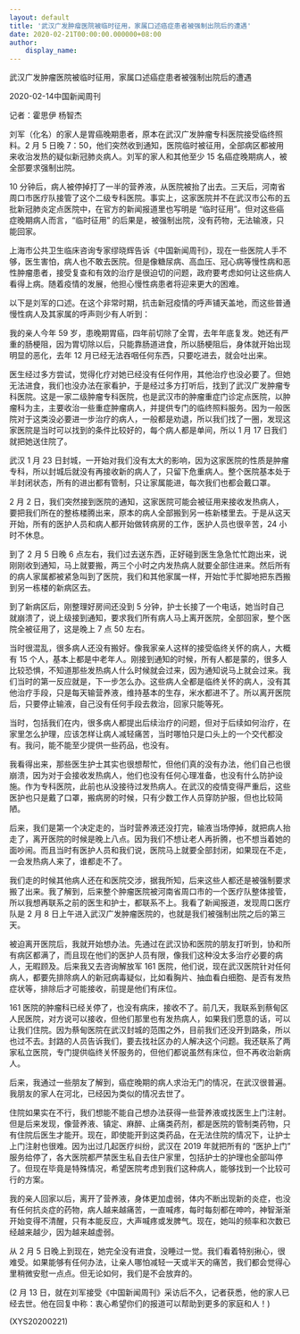 ```yaml
---
layout: default
title: '武汉广发肿瘤医院被临时征用，家属口述癌症患者被强制出院后的遭遇'
date: 2020-02-21T00:00:00.000000+08:00
author:
    display_name: 
---
```


武汉广发肿瘤医院被临时征用，家属口述癌症患者被强制出院后的遭遇

2020-02-14中国新闻周刊

记者：霍思伊 杨智杰

刘军（化名）的家人是胃癌晚期患者，原本在武汉广发肿瘤专科医院接受临终照料。2 月 5 日晚 7：50，他们突然收到通知，医院临时被征用，全部病区都被用来收治发热的疑似新冠肺炎病人。刘军的家人和其他至少 15 名癌症晚期病人，被全部要求强制出院。

10 分钟后，病人被停掉打了一半的营养液，从医院被抬了出去。三天后，河南省周口市医疗队接管了这个二级专科医院。事实上，这家医院并不在武汉市公布的五批新冠肺炎定点医院中，在官方的新闻报道里也写明是 “临时征用”。但对这些癌症晚期病人而言，“临时征用” 的后果是，被强制出院，没有药物，无法输液，只能回家。

上海市公共卫生临床咨询专家缪晓辉告诉《中国新闻周刊》，现在一些医院人手不够，医生害怕，病人也不敢去医院。但是像糖尿病、高血压、冠心病等慢性病和恶性肿瘤患者，接受复查和有效的治疗是很迫切的问题，政府要考虑如何让这些病人看得上病。随着疫情的发展，他担心慢性病患者将迎来更大的困难。

以下是刘军的口述。在这个非常时期，抗击新冠疫情的呼声铺天盖地，而这些普通慢性病人及其家属的呼声则少有人听到：

我的亲人今年 59 岁，患晚期胃癌，四年前切除了全胃，去年年底复发。她还有严重的肠梗阻，因为胃切除以后，只能靠肠道进食，所以肠梗阻后，身体就开始出现明显的恶化，去年 12 月已经无法吞咽任何东西，只要吃进去，就会吐出来。

医生经过多方尝试，觉得化疗对她已经没有任何作用，其他治疗也没必要了。但她无法进食，我们也没办法在家看护，于是经过多方打听后，找到了武汉广发肿瘤专科医院。这是一家二级肿瘤专科医院，也是武汉市的肿瘤重症门诊定点医院，以肿瘤科为主，主要收治一些重症肿瘤病人，并提供专门的临终照料服务。因为一般医院对于这类没必要进一步治疗的病人，一般都是劝退，所以我们找了一圈，发现这家医院是当时可以找到的条件比较好的，每个病人都是单间，所以 1 月 17 日我们就把她送住院了。

武汉 1 月 23 日封城，一开始对我们没有太大的影响，因为这家医院的性质是肿瘤专科，所以封城后就没有再接收新的病人了，只留下危重病人。整个医院基本处于半封闭状态，所有的进出都有管制，只让家属能进，每次我们也都会戴口罩。

2 月 2 日，我们突然接到医院的通知，这家医院可能会被征用来接收发热病人，要把我们所在的整栋楼腾出来，原本的病人全部搬到另一栋新楼里去。于是从这天开始，所有的医护人员和病人都开始做转病房的工作，医护人员也很辛苦，24 小时不休息。

到了 2 月 5 日晚 6 点左右，我们过去送东西，正好碰到医生急急忙忙跑出来，说刚刚收到通知，马上就要搬，两三个小时之内发热病人就要全部住进来。然后所有的病人家属都被紧急叫到了医院，我们和其他家属一样，开始忙手忙脚地把东西搬到另一栋楼的新病区去。

到了新病区后，刚整理好房间还没到 5 分钟，护士长接了一个电话，她当时自己就崩溃了，说上级接到通知，要求我们所有病人马上离开医院，全部回家，整个医院全被征用了，这是晚上 7 点 50 左右。

当时很混乱，很多病人还没有搬好。像我家亲人这样的接受临终关怀的病人，大概有 15 个人，基本上都是中老年人。刚接到通知的时候，所有人都是蒙的，很多人比较恐惧，不知道那些发热病人什么时候就会过来，因为通知说马上就会过来。我们当时的第一反应就是，下一步怎么办。这些病人全都是临终关怀的病人，没有其他治疗手段，只是每天输营养液，维持基本的生存，米水都进不了。所以离开医院后，只要停止输液，自己没有任何手段去救治，回家只能等死。

当时，包括我们在内，很多病人都提出后续治疗的问题，但对于后续如何治疗，在家里怎么护理，应该怎样让病人减轻痛苦，当时哪怕只是口头上的一个交代都没有。我问，能不能至少提供一些药品，也没有。

我看得出来，那些医生护士其实也很想帮忙，但他们真的没有办法，他们自己也很崩溃，因为对于会接收发热病人，他们也没有任何心理准备，也没有什么防护设施。作为专科医院，此前也从没接待过发热病人。在武汉的疫情变得严重后，这些医护也只是戴了口罩，搬病房的时候，只有少数工作人员穿防护服，但也比较简陋。

后来，我们是第一个决定走的，当时营养液还没打完，输液当场停掉，就把病人抬走了，离开医院的时候是晚上八点。因为我们不想让老人再折腾，也不想当着她的面吵闹。而且当时有医护人员和我们说，医院马上就要全部封闭，如果现在不走，一会发热病人来了，谁都走不了。

我们走的时候其他病人还在和医院交涉，据我所知，后来这些人都还是被强制要求搬了出来。我了解到，后来整个肿瘤医院被河南省周口市的一个医疗队整体接管，所以我想再联系之前的医生和护士，都联系不上。我看了新闻报道，发现周口医疗队是 2 月 8 日上午进入武汉广发肿瘤医院的，也就是我们被强制出院之后的第三天。

被迫离开医院后，我就开始想办法。先通过在武汉协和医院的朋友打听到，协和所有病区都满了，而且现在他们的医护人员有限，像我们这种没太多治疗必要的病人，无暇顾及。后来我又去咨询解放军 161 医院，他们说，现在武汉医院针对任何病人，都要先排除病人的新冠病毒疑似，比如看胸片、抽血看白细胞、是否有发热症状等，排除后才可能接收，前提是他们有床位。

161 医院的肿瘤科已经关停了，也没有病床，接收不了。前几天，我联系到蔡甸区人民医院，对方说可以接收，但他们那里也有发热病人，如果我们愿意的话，可以让我们住院。因为蔡甸医院在武汉封城的范围之外，目前我们还没开到路条，所以也过不去。封路的人员告诉我们，要去找社区办的人解决这个问题。我还联系了两家私立医院，专门提供临终关怀服务的，但他们都说虽然有床位，但不再收治新病人。

后来，我通过一些朋友了解到，癌症晚期的病人求治无门的情况，在武汉很普遍。我朋友的家人在河北，已经因为类似的情况去世了。

住院如果实在不行，我们想能不能自己想办法获得一些营养液或找医生上门注射。但是后来发现，像营养液、镇定、麻醉、止痛类药剂，都是医院的管制类药物，只有住院后医生才能开。现在，即使能开到这类药品，在无法住院的情况下，让护士上门注射也很难。因为出过几起医疗纠纷，武汉在 2019 年就把所有的 “医护上门” 服务给停了，各大医院都严禁医生私自去住户家里，包括护士的护理也全部叫停了。但现在毕竟是特殊情况，希望医院考虑到我们这种病人，能够找到一个比较可行的方案。

我的亲人回家以后，离开了营养液，身体更加虚弱，体内不断出现新的炎症，也没有任何抗炎症的药物，病人越来越痛苦，一直喊疼，每时每刻都在呻吟，神智渐渐开始变得不清醒，只有本能反应，大声喊疼或发脾气。现在，她叫的频率和次数已经越来越少，因为越来越虚弱。

从 2 月 5 日晚上到现在，她完全没有进食，没睡过一觉。我们看着特别揪心，很难受。如果能够有任何办法，让亲人哪怕减轻一天或半天的痛苦，我们都会觉得心里稍微安慰一点点。但无论如何，我们是不会放弃的。

(2 月 13 日，就在刘军接受《中国新闻周刊》采访后不久，记者获悉，他的家人已经去世。他在回复中称：衷心希望你们的报道可以帮助到更多的家庭和人！)

(XYS20200221)


